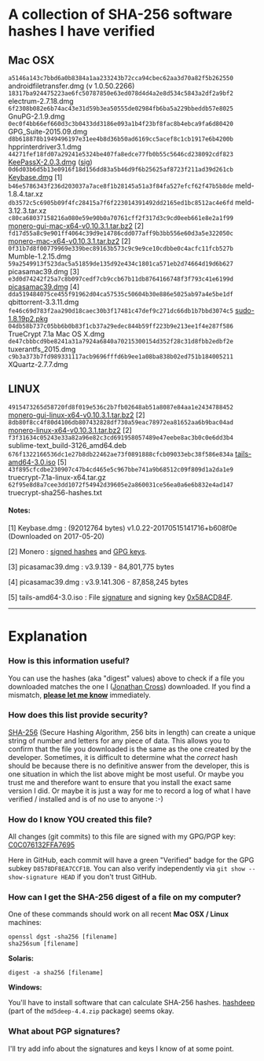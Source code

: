 A collection of SHA-256 software hashes I have verified
=======================================================

## Mac OSX

`a5146a143c7bbd6a0b8384a1aa233243b72cca94cbec62aa3d70a82f5b262550`  androidfiletransfer.dmg (v 1.0.50.2266)
`18317ba924475223ae6fc50787850e63ed078d4d4a2e8d534c5843a2df2a9bf2`  electrum-2.7.18.dmg
`6f2308b082e6b74ac43e31d59b3ea50555de02984fb6ba5a229bbeddb57e8025`  GnuPG-2.1.9.dmg
`0ec0f4bb66ef660d3c3b0433dd3186e093a1b4f23bf8fac8b4ebca9fa6d80420`  GPG_Suite-2015.09.dmg
`d8b618878b1949496197e31ee4b8d36b50ad6169cc5acef8c1cb1917e6b4200b`  hpprinterdriver3.1.dmg
`44271fef18fd07a29241e5324be407fa8edce77fb0b55c5646cd238092cdf823`  [KeePassX-2.0.3.dmg](https://www.keepassx.org/releases/2.0.3/KeePassX-2.0.3.dmg) ([sig](https://www.keepassx.org/releases/2.0.3/KeePassX-2.0.3.dmg.sig))
`0d6d03b6d5b13e0916f18d156dd83a5b46d9f6b25625af8723f211ad39d261cb`  [Keybase.dmg](https://keybase.io/docs/the_app/install_macos) [1]
`b46e5786343f236d203037a7ace8f1b28145a51a3f84fa527efcf62f47b5b8de`  meld-1.8.4.tar.xz
`db3572c5c6905b09f4fc28415a7f6f223014391492dd2165ed1bc8512ac4e6fd`  meld-3.12.3.tar.xz
`c80ca68037158216a080e59e90b0a70761cff2f317d3c9cd0eeb661e8e2a1f99`  [monero-gui-mac-x64-v0.10.3.1.tar.bz2](https://github.com/monero-project/monero-core/releases/download/v0.10.3.1/monero-gui-mac-x64-v0.10.3.1.tar.bz2) [2]
`fd17d55a8c9e901ff4064c39d9e14786cdd077aff9b3bb556e60d3a5e322050c`  [monero-mac-x64-v0.10.3.1.tar.bz2](https://github.com/monero-project/monero/releases/download/v0.10.3.1/monero-mac-x64-v0.10.3.1.tar.bz2) [2]
`0f31b7d8f00779969e339bec89163b573c9c9e9ce10cdbbe0c4acfc11fcb527b`  Mumble-1.2.15.dmg
`59a2549913f523dac5a51859de135d92e434c1801ca571eb2d74664d19d6b627`  picasamac39.dmg [3]
`e3d0d74242f25a7c8b097cedf7cb9ccb67b11db8764166748f3f793c41e6199d`  [picasamac39.dmg](https://www.macupdate.com/app/mac/30131/picasa/download) [4]
`dda519484075ce455f91962d04ca57535c50604b30e886e5025ab97a4e5be1df`  qbittorrent-3.3.11.dmg
`fe46c69d783f2aa290d18caec30b3f17481c47def9c271dc66db1b7bbd3074c5`  [sudo-1.8.19p2.pkg](https://www.sudo.ws/sudo/dist/packages/macOS/10.11/sudo-1.8.19p2.pkg)
`04db58b737c05bb6b0b83f1cb37a29edec844b59ff223b9e213ee1f4e287f586`  TrueCrypt 7.1a Mac OS X.dmg
`de47cbbbcd9be8241a31a7924a6840a70215300154d352f28c31d8fbb2edbf2e`  tuxerantfs_2015.dmg
`c9b3a373b7fd989331117acb9696fffd6b9ee1a08ba838b02ed751b184005211`  XQuartz-2.7.7.dmg

## LINUX

`4915473265d58720fd8f019e536c2b7fb02648ab51a8087e84aa1e2434788452`  [monero-gui-linux-x64-v0.10.3.1.tar.bz2](https://github.com/monero-project/monero-core/releases/download/v0.10.3.1/monero-gui-linux-x64-v0.10.3.1.tar.bz2) [2]
`8db80f8cc4f80d4106db807432828df730a59eac78972ea81652aa6b9bac04ad`  [monero-linux-x64-v0.10.3.1.tar.bz2](https://github.com/monero-project/monero/releases/download/v0.10.3.1/monero-linux-x64-v0.10.3.1.tar.bz2) [2]
`f3f31634c05243e33a82a96e82c3cd691958057489e47eebe8ac3b0c0e6dd3b4`  sublime-text_build-3126_amd64.deb
`676f1322166536dc1e27b8db22462ae73f0891888cfcb09033ebc38f586e834a`  [tails-amd64-3.0.iso](https://tails.mirror.metalgamer.eu/tails/stable/tails-amd64-3.0/tails-amd64-3.0.iso) [5]
`43f895cfcdbe230907c47b4cd465e5c967bbe741a9b68512c09f809d1a2da1e9`  truecrypt-7.1a-linux-x64.tar.gz
`62f95e8d8a7cee3dd1072f54942d39605e2a860031ce56ea0a6e6b832e4ad147`  truecrypt-sha256-hashes.txt


#### Notes:

[1] Keybase.dmg : (92012764 bytes) v1.0.22-20170515141716+b608f0e (Downloaded on 2017-05-20)

[2] Monero : [signed hashes](https://getmonero.org/downloads/hashes.txt) and [GPG keys](https://github.com/monero-project/monero/tree/master/utils/gpg_keys).

[3] picasamac39.dmg : v3.9.139 - 84,801,775 bytes

[4] picasamac39.dmg : v3.9.141.306 - 87,858,245 bytes

[5] tails-amd64-3.0.iso : File [signature](https://tails.boum.org/torrents/files/tails-amd64-3.0.iso.sig) and signing key [0x58ACD84F](https://tails.boum.org/tails-signing.key).


--------------------------------------------------------------------------------


Explanation
===========

### How is this information useful?

You can use the hashes (aka "digest" values) above to check if a file you downloaded matches the one I ([Jonathan Cross](https://github.com/jonathancross)) downloaded.  If you find a mismatch, **[please let me know](https://github.com/jonathancross/jc-docs/issues/new?title=Feedback:%20Software_Hashes)** immediately.

### How does this list provide security?

[SHA-256](https://en.wikipedia.org/wiki/SHA-2) (Secure Hashing Algorithm, 256 bits in length) can create a unique string of number and letters for any piece of data.  This allows you to confirm that the file you downloaded is the same as the one created by the developer.  Sometimes, it is difficult to determine what the *correct* hash should be because there is no definitive answer from the developer, this is one situation in which the list above might be most useful.  Or maybe you trust me and therefore want to ensure that you install the exact same version I did.  Or maybe it is just a way for me to record a log of what I have verified / installed and is of no use to anyone  :-)

### How do I know YOU created this file?

All changes (git commits) to this file are signed with my GPG/PGP key: [C0C076132FFA7695](https://jonathancross.com/2FFA7695.asc)

Here in GitHub, each commit will have a green "Verified" badge for the GPG subkey `D8578DF8EA7CCF1B`. You can also verify independently via `git show --show-signature HEAD` if you don't trust GitHub.

### How can I get the SHA-256 digest of a file on my computer?

One of these commands should work on all recent **Mac OSX / Linux** machines:

    openssl dgst -sha256 [filename]
    sha256sum [filename]

**Solaris:**

    digest -a sha256 [filename]

**Windows:**

You'll have to install software that can calculate SHA-256 hashes.  [hashdeep](https://github.com/jessek/hashdeep/releases) (part of the `md5deep-4.4.zip` package) seems okay.


### What about PGP signatures?

I'll try add info about the signatures and keys I know of at some point.

